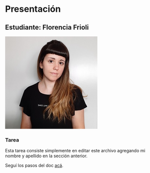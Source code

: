 # Presentación

## Estudiante: Florencia Frioli
![mi foto](florfrioli.jpg)

### Tarea
Esta tarea consiste simplemente en editar este archivo agregando mi nombre y apellido en la sección anterior.


Seguí los pasos del doc [acá](https://docs.google.com/document/d/e/2PACX-1vTNHQ5dzaVFhKPd4UxLOGhZa9Ix_bDgpyIftq4gqzz7674dHmHkcH2oH9TpQ_TsghZkiSPBoUm2ftzM/pub).
